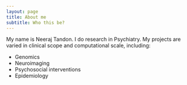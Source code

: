 ```yaml
---
layout: page
title: About me
subtitle: Who this be?
---
```


My name is Neeraj Tandon. I do research in Psychiatry.
My projects are varied in clinical scope and computational scale, including:

- Genomics
- Neuroimaging
- Psychosocial interventions
- Epidemiology


